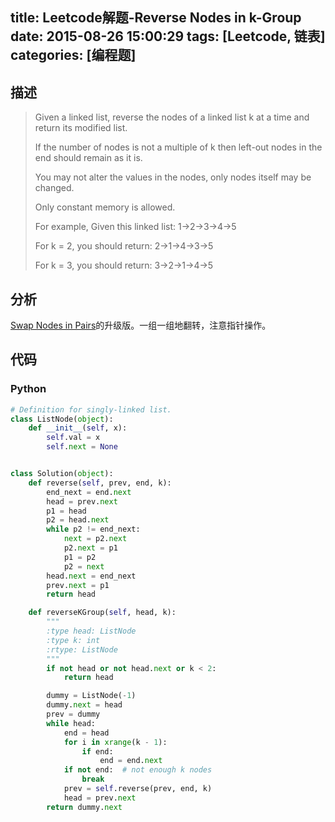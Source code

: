 title: Leetcode解题-Reverse Nodes in k-Group
date: 2015-08-26 15:00:29
tags: [Leetcode, 链表]
categories: [编程题]
---

## 描述
> Given a linked list, reverse the nodes of a linked list k at a time and return its modified list.
>
> If the number of nodes is not a multiple of k then left-out nodes in the end should remain as it is.
>
> You may not alter the values in the nodes, only nodes itself may be changed.
>
> Only constant memory is allowed.
>
> For example,
> Given this linked list: 1->2->3->4->5
>
> For k = 2, you should return: 2->1->4->3->5
>
> For k = 3, you should return: 3->2->1->4->5

## 分析
[Swap Nodes in Pairs][1]的升级版。一组一组地翻转，注意指针操作。

## 代码

### Python
```python
# Definition for singly-linked list.
class ListNode(object):
    def __init__(self, x):
        self.val = x
        self.next = None


class Solution(object):
    def reverse(self, prev, end, k):
        end_next = end.next
        head = prev.next
        p1 = head
        p2 = head.next
        while p2 != end_next:
            next = p2.next
            p2.next = p1
            p1 = p2
            p2 = next
        head.next = end_next
        prev.next = p1
        return head

    def reverseKGroup(self, head, k):
        """
        :type head: ListNode
        :type k: int
        :rtype: ListNode
        """
        if not head or not head.next or k < 2:
            return head

        dummy = ListNode(-1)
        dummy.next = head
        prev = dummy
        while head:
            end = head
            for i in xrange(k - 1):
                if end:
                    end = end.next
            if not end:  # not enough k nodes
                break
            prev = self.reverse(prev, end, k)
            head = prev.next
        return dummy.next
```

[1]: /2015/08/26/swap-nodes-in-pairs/
